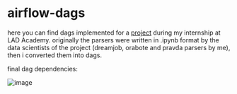 # airflow-dags
here you can find dags implemented for a [project](https://lad-academy.ru/project-reviews) during my internship at LAD Academy.
originally the parsers were written in .ipynb format by the data scientists of the project (dreamjob, orabote and pravda parsers by me), then i converted them into dags.



final dag dependencies:


![image](https://github.com/sashullel/airflow-dags/assets/91670224/308892e7-ff77-4d99-9875-0f55090c3f94)

